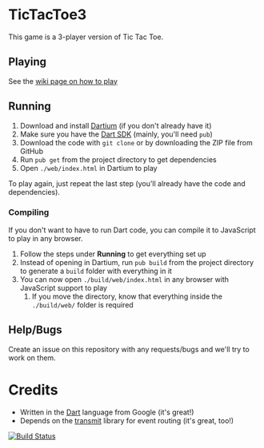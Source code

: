 # TicTacToe3

This game is a 3-player version of Tic Tac Toe.

## Playing

See the [wiki page on how to play](https://github.com/Klikini/TicTacToe3/wiki/Playing)

## Running

1. Download and install [Dartium](https://www.dartlang.org/tools/dartium/) (if you don't already have it)
1. Make sure you have the [Dart SDK](https://www.dartlang.org/tools/sdk/) (mainly, you'll need `pub`)
1. Download the code with `git clone` or by downloading the ZIP file from GitHub
1. Run `pub get` from the project directory to get dependencies
1. Open `./web/index.html` in Dartium to play

To play again, just repeat the last step (you'll already have the code and dependencies).
 
### Compiling

If you don't want to have to run Dart code, you can compile it to JavaScript to play in any browser.

1. Follow the steps under **Running** to get everything set up
1. Instead of opening in Dartium, run `pub build` from the project directory to generate a `build` folder with everything in it
1. You can now open `./build/web/index.html` in any browser with JavaScript support to play
    1. If you move the directory, know that everything inside the `./build/web/` folder is required
    
## Help/Bugs

Create an issue on this repository with any requests/bugs and we'll try to work on them.

# Credits

* Written in the [Dart](http://dartlang.org) language from Google (it's great!)
* Depends on the [transmit](https://github.com/ppvk/transmit) library for event routing (it's great, too!)

[![Build Status](https://travis-ci.org/Klikini/TicTacToe3.svg?branch=master)](https://travis-ci.org/Klikini/TicTacToe3)
